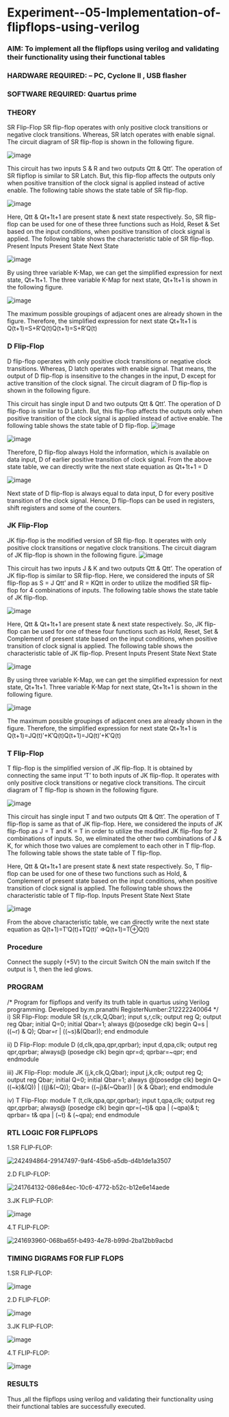 # Experiment--05-Implementation-of-flipflops-using-verilog
### AIM: To implement all the flipflops using verilog and validating their functionality using their functional tables
### HARDWARE REQUIRED:  – PC, Cyclone II , USB flasher
### SOFTWARE REQUIRED:   Quartus prime
### THEORY 
SR Flip-Flop
SR flip-flop operates with only positive clock transitions or negative clock transitions. Whereas, SR latch operates with enable signal. The circuit diagram of SR flip-flop is shown in the following figure.

![image](https://user-images.githubusercontent.com/36288975/167910294-bb550548-b1dc-4cba-9044-31d9037d476b.png)

 
This circuit has two inputs S & R and two outputs Qtt & Qtt’. The operation of SR flipflop is similar to SR Latch. But, this flip-flop affects the outputs only when positive transition of the clock signal is applied instead of active enable.
The following table shows the state table of SR flip-flop.


![image](https://user-images.githubusercontent.com/36288975/167910648-ced88e69-869c-42e2-9718-a285a3902446.png)


Here, Qtt & Qt+1t+1 are present state & next state respectively. So, SR flip-flop can be used for one of these three functions such as Hold, Reset & Set based on the input conditions, when positive transition of clock signal is applied. The following table shows the characteristic table of SR flip-flop.
Present Inputs	Present State	Next State


![image](https://user-images.githubusercontent.com/36288975/167908180-5fc9d589-1cb5-41f5-b2c8-927e04f5f387.png)

By using three variable K-Map, we can get the simplified expression for next state, Qt+1t+1. The three variable K-Map for next state, Qt+1t+1 is shown in the following figure.

![image](https://user-images.githubusercontent.com/36288975/167908214-25b30a54-db20-4bcb-9385-5f93a1982a09.png)

 
The maximum possible groupings of adjacent ones are already shown in the figure. Therefore, the simplified expression for next state Qt+1t+1 is
Q(t+1)=S+R′Q(t)Q(t+1)=S+R′Q(t)


### D Flip-Flop
D flip-flop operates with only positive clock transitions or negative clock transitions. Whereas, D latch operates with enable signal. That means, the output of D flip-flop is insensitive to the changes in the input, D except for active transition of the clock signal. The circuit diagram of D flip-flop is shown in the following figure.
 
This circuit has single input D and two outputs Qtt & Qtt’. The operation of D flip-flop is similar to D Latch. But, this flip-flop affects the outputs only when positive transition of the clock signal is applied instead of active enable.
The following table shows the state table of D flip-flop.
![image](https://user-images.githubusercontent.com/36288975/167908342-e03f0cbb-5958-43bb-b74a-5e3ec2341675.png)

![image](https://user-images.githubusercontent.com/36288975/167910325-aeef0739-0a54-40e2-bebd-6f5fa0cad10e.png)



Therefore, D flip-flop always Hold the information, which is available on data input, D of earlier positive transition of clock signal. From the above state table, we can directly write the next state equation as
Qt+1t+1 = D



![image](https://user-images.githubusercontent.com/36288975/167908850-d39d07ba-7f9d-490a-b9f2-274e189fd047.png)

Next state of D flip-flop is always equal to data input, D for every positive transition of the clock signal. Hence, D flip-flops can be used in registers, shift registers and some of the counters.


### JK Flip-Flop
JK flip-flop is the modified version of SR flip-flop. It operates with only positive clock transitions or negative clock transitions. The circuit diagram of JK flip-flop is shown in the following figure.
![image](https://user-images.githubusercontent.com/36288975/167910378-d2d984a7-2815-4d17-8c41-ee4bdf59ec24.png) 

 
This circuit has two inputs J & K and two outputs Qtt & Qtt’. The operation of JK flip-flop is similar to SR flip-flop. Here, we considered the inputs of SR flip-flop as S = J Qtt’ and R = KQtt in order to utilize the modified SR flip-flop for 4 combinations of inputs.
The following table shows the state table of JK flip-flop.


![image](https://user-images.githubusercontent.com/36288975/167908575-59c35afb-50d3-46a2-888c-47478a3179d5.png)

Here, Qtt & Qt+1t+1 are present state & next state respectively. So, JK flip-flop can be used for one of these four functions such as Hold, Reset, Set & Complement of present state based on the input conditions, when positive transition of clock signal is applied. The following table shows the characteristic table of JK flip-flop.
Present Inputs	Present State	Next State

![image](https://user-images.githubusercontent.com/36288975/167908664-c854ffe9-0bd3-44c2-bfa6-e53928181c69.png)


By using three variable K-Map, we can get the simplified expression for next state, Qt+1t+1. Three variable K-Map for next state, Qt+1t+1 is shown in the following figure.
 
 
 ![image](https://user-images.githubusercontent.com/36288975/167908688-fa93c3e9-8323-4864-947d-c11d163d5a90.png)

The maximum possible groupings of adjacent ones are already shown in the figure. Therefore, the simplified expression for next state Qt+1t+1 is
Q(t+1)=JQ(t)′+K′Q(t)Q(t+1)=JQ(t)′+K′Q(t)



### T Flip-Flop
T flip-flop is the simplified version of JK flip-flop. It is obtained by connecting the same input ‘T’ to both inputs of JK flip-flop. It operates with only positive clock transitions or negative clock transitions. The circuit diagram of T flip-flop is shown in the following figure.

![image](https://user-images.githubusercontent.com/36288975/167911534-5f3c445d-bc68-46e2-9a9c-7efce5febc60.png)



This circuit has single input T and two outputs Qtt & Qtt’. The operation of T flip-flop is same as that of JK flip-flop. Here, we considered the inputs of JK flip-flop as J = T and K = T in order to utilize the modified JK flip-flop for 2 combinations of inputs. So, we eliminated the other two combinations of J & K, for which those two values are complement to each other in T flip-flop.
The following table shows the state table of T flip-flop.



Here, Qtt & Qt+1t+1 are present state & next state respectively. So, T flip-flop can be used for one of these two functions such as Hold, & Complement of present state based on the input conditions, when positive transition of clock signal is applied. The following table shows the characteristic table of T flip-flop.
Inputs	Present State	Next State


![image](https://user-images.githubusercontent.com/36288975/167909015-53aa9450-3f28-4202-887a-79d88228f8a0.png)

From the above characteristic table, we can directly write the next state equation as
Q(t+1)=T′Q(t)+TQ(t)′
⇒Q(t+1)=T⊕Q(t)

### Procedure

Connect the supply (+5V) to the circuit Switch ON the main switch If the output is 1, then the led glows.

### PROGRAM 
/*
Program for flipflops  and verify its truth table in quartus using Verilog programming.
Developed by:m.pranathi 
RegisterNumber:212222240064 
*/
i) SR Flip-Flop:
module SR (s,r,clk,Q,Qbar);
input s,r,clk;
output reg Q;
output reg Qbar;
initial Q=0;
initial Qbar=1;
always @(posedge clk)
begin
	Q=s | ((~r) & Q);
	Qbar=r  | ((~s)&(Qbar));
end
endmodule

ii)  D Flip-Flop:
module D (d,clk,qpa,qpr,qprbar);
input d,qpa,clk;
output reg qpr,qprbar;
always@ (posedge clk)
begin
	qpr=d;
	qprbar=~qpr;
end
endmodule

iii)  JK Flip-Flop:
module JK (j,k,clk,Q,Qbar);
input j,k,clk;
output reg Q;
output reg Qbar;
initial Q=0;
initial Qbar=1;
always @(posedge clk)
begin
	Q=((~k)&(Q)) | ((j)&(~Q));
	Qbar= ((~j)&(~Qbar)) | (k & Qbar);
end
endmodule

iv)  T Flip-Flop:
module T (t,clk,qpa,qpr,qprbar);
input t,qpa,clk;
output reg qpr,qprbar;
always@ (posedge clk)
begin
	qpr=(~t)& qpa | (~qpa)& t;
	qprbar= t& qpa | (~t) & (~qpa);
end
endmodule

### RTL LOGIC FOR FLIPFLOPS 
1.SR FLIP-FLOP:

![242494864-29147497-9af4-45b6-a5db-d4b1de1a3507](https://github.com/MavillaPranathi/Experiment--05-Implementation-of-flipflops-using-verilog/assets/118343610/115ded3f-93aa-4486-a505-29be30003145)

2.D FLIP-FLOP:

![241764132-086e84ec-10c6-4772-b52c-b12e6e14aede](https://github.com/MavillaPranathi/Experiment--05-Implementation-of-flipflops-using-verilog/assets/118343610/69ecb4c3-4d1f-4ba7-b294-78309923f904)

3.JK FLIP-FLOP:

![image](https://github.com/MavillaPranathi/Experiment--05-Implementation-of-flipflops-using-verilog/assets/118343610/2cfd3629-f6d9-4ba7-8180-bacb8fd7e1a5)

4.T FLIP-FLOP:

![241693960-068ba65f-b493-4e78-b99d-2ba12bb9acbd](https://github.com/MavillaPranathi/Experiment--05-Implementation-of-flipflops-using-verilog/assets/118343610/daf9fc94-648a-4719-aa57-78edf605c7aa)

### TIMING DIGRAMS FOR FLIP FLOPS 
1.SR FLIP-FLOP:

![image](https://github.com/MavillaPranathi/Experiment--05-Implementation-of-flipflops-using-verilog/assets/118343610/4ca775f6-4877-4ca1-b695-79ee6c6689a7)

2.D FLIP-FLOP:

![image](https://github.com/MavillaPranathi/Experiment--05-Implementation-of-flipflops-using-verilog/assets/118343610/4af9fd3d-c382-4039-8829-13e340e7825b)

3.JK FLIP-FLOP:

![image](https://github.com/MavillaPranathi/Experiment--05-Implementation-of-flipflops-using-verilog/assets/118343610/f1d28121-717c-4c9d-a609-99484c8bf907)

4.T FLIP-FLOP:

![image](https://github.com/MavillaPranathi/Experiment--05-Implementation-of-flipflops-using-verilog/assets/118343610/65ddf0f9-fa20-469a-a7c2-69aae5121097)

### RESULTS 
Thus ,all the flipflops using verilog and validating their functionality using their functional tables are successfully executed.
